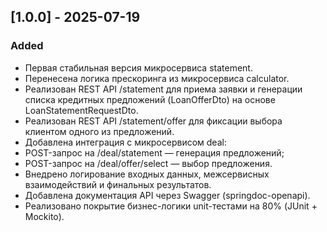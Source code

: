 ## [1.0.0] - 2025-07-19

### Added
- Первая стабильная версия микросервиса statement.
- Перенесена логика прескоринга из микросервиса calculator.
- Реализован REST API /statement для приема заявки и генерации списка кредитных предложений (LoanOfferDto) на основе LoanStatementRequestDto.
- Реализован REST API /statement/offer для фиксации выбора клиентом одного из предложений.
- Добавлена интеграция с микросервисом deal:
- POST-запрос на /deal/statement — генерация предложений;
- POST-запрос на /deal/offer/select — выбор предложения.
- Внедрено логирование входных данных, межсервисных взаимодействий и финальных результатов.
- Добавлена документация API через Swagger (springdoc-openapi).
- Реализовано покрытие бизнес-логики unit-тестами на 80% (JUnit + Mockito).

